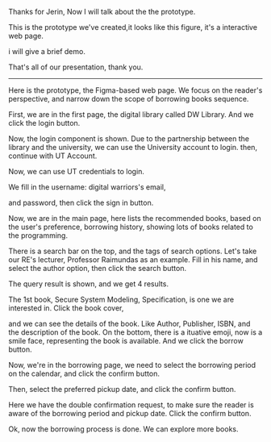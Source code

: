Thanks for Jerin, Now I will talk about the the prototype.

This is the prototype we've created,it looks like this figure,  it's a interactive web page.

i will give a brief demo.

That's all of our presentation, thank you.


----

Here is the prototype, the Figma-based web page. We focus on the reader's perspective, and narrow down the scope of borrowing books sequence.

First, we are in the first page, the digital library called DW Library. And we click the login button.

Now, the login component is shown. Due to the partnership between the library and the university, we can use the University account to login. then, continue with UT Account.

Now, we can use UT credentials to login.

We fill in the username: digital warriors's email,

and password, then click the sign in button.

Now, we are in the main page, here lists the recommended books, based on the user's preference, borrowing history, showing lots of books related to the programming.

There is a search bar on the top, and the tags of search options.
Let's take our RE's lecturer, Professor Raimundas as an example. Fill in his name, and select  the author option, then click the search button.

The query result is shown, and we get 4 results.

The 1st book, Secure System Modeling, Specification, is one we are interested in. Click the book cover, 

and we can see the details of the book. Like Author, Publisher, ISBN, and the description of the book.
On the bottom, there is a ituative emoji, now is a smile face, representing the book is available. And we click the borrow button.

Now, we're in the borrowing page, we need to select the borrowing period on the calendar, and click the confirm button.

Then, select the preferred pickup date, and click the confirm button.

Here we have the double confirmation request, to make sure the reader is aware of the borrowing period and pickup date. Click the confirm button.

Ok, now the borrowing process is done. We can explore more books.

